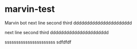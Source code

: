 # marvin-test
 Marvin bot
 next line
 second
 third
 dddddddddddddddddddddd


 next line
 second
 third
 dddddddddddddddddddddd

 
 ssssssssssssssssssssss
 sdfdfdf